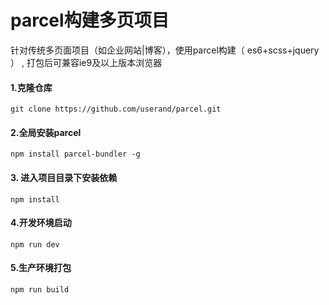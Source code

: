 # parcel构建多页项目


针对传统多页面项目（如企业网站|博客），使用parcel构建（ es6+scss+jquery ）  ,  打包后可兼容ie9及以上版本浏览器


#### 1.克隆仓库
`
git clone https://github.com/userand/parcel.git
`
#### 2.全局安装parcel
`
npm install parcel-bundler -g
`
#### 3. 进入项目目录下安装依赖
`
npm install 
`
#### 4.开发环境启动
`
npm run dev
`

#### 5.生产环境打包
`
npm run build
`

